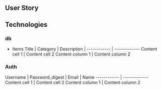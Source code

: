 ## User Story






## Technologies
### db

* Items
Title | Category | Description | 
------------ | -------------
Content cell 1 | Content cell 2
Content column 1 | Content column 2

### Auth
Username | Password_digest | Email | Name
------------ | -------------
Content cell 1 | Content cell 2
Content column 1 | Content column 2